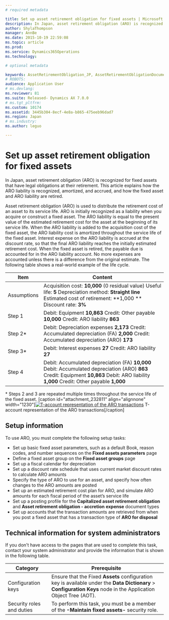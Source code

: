 ```yaml
---
# required metadata

title: Set up asset retirement obligation for fixed assets | Microsoft Docs
description: In Japan, asset retirement obligation (ARO) is recognized for fixed assets that have legal obligations at their retirement. This article explains how the ARO liability is recognized, amortized, and accrued, and how the fixed asset and ARO liability are retired.
author: ShylaThompson
manager: AnnBe
ms.date: 2015-10-19 22:59:08
ms.topic: article
ms.prod: 
ms.service: Dynamics365Operations
ms.technology: 

# optional metadata

keywords: AssetRetirementObligation_JP, AssetRetirementObligationDocument_JP, AssetRetirementObligationExplorer_JP, AssetRetirementObligationLine_JP, AssetTable
# ROBOTS: 
audience: Application User
# ms.devlang: 
ms.reviewer: 81
ms.suite: Released- Dynamics AX 7.0.0
# ms.tgt_pltfrm: 
ms.custom: 10174
ms.assetid: 3445b304-8ecf-4e8a-b865-475eeb96dad7
ms.region: Japan
# ms.industry: 
ms.author: leguo

---
```


# Set up asset retirement obligation for fixed assets

In Japan, asset retirement obligation (ARO) is recognized for fixed assets that have legal obligations at their retirement. This article explains how the ARO liability is recognized, amortized, and accrued, and how the fixed asset and ARO liability are retired.

Asset retirement obligation (ARO) is used to distribute the retirement cost of an asset to its service life. ARO is initially recognized as a liability when you acquire or construct a fixed asset. The ARO liability is equal to the present value of the estimated retirement cost for the asset at the beginning of its service life. When the ARO liability is added to the acquisition cost of the fixed asset, the ARO liability cost is amortized throughout the service life of the fixed asset. Interest expense on the ARO liability is accrued at the discount rate, so that the final ARO liability reaches the initially estimated retirement cost. When the fixed asset is retired, the payable due is accounted for in the ARO liability account. No more expenses are accounted unless there is a difference from the original estimate. The following table shows a real-world example of the life cycle.

| Item        | Content                                                                                                                                                                                   |
|-------------|-------------------------------------------------------------------------------------------------------------------------------------------------------------------------------------------|
| Assumptions | Acquisition cost: **10,000** (0 residual value) Useful life: **5** Depreciation method: **Straight line** Estimated cost of retirement: **1,000 ** Discount rate: **3%**                  |
| Step 1      | Debit: Equipment **10,863** Credit: Other payable **10,000** Credit: ARO liability **863**                                                                                                |
| Step 2\*    | Debit: Depreciation expenses **2,173** Credit: Accumulated depreciation (FA) **2,000** Credit: Accumulated depreciation (ARO) **173**                                                     |
| Step 3\*    | Debit: Interest expenses **27** Credit: ARO liability **27**                                                                                                                              |
| Step 4      | Debit: Accumulated depreciation (FA) **10,000** Debit: Accumulated depreciation (ARO) **863** Credit: Equipment **10,863** Debit: ARO liability **1,000** Credit: Other payable **1,000** |

\* Steps 2 and 3 are repeated multiple times throughout the service life of the fixed asset. \[caption id="attachment\_232811" align="alignnone" width="1230"\][![T-account representation of the ARO transactions](./media/aro-t-account.png)](./media/aro-t-account.png) T-account representation of the ARO transactions\[/caption\]

## Setup information
To use ARO, you must complete the following setup tasks:

-   Set up basic fixed asset parameters, such as a default Book, reason codes, and number sequences on the **Fixed assets parameters** page
-   Define a fixed asset group on the **Fixed asset groups** page
-   Set up a fiscal calendar for depreciation
-   Set up a discount rate schedule that uses current market discount rates to calculate ARO amounts
-   Specify the type of ARO to use for an asset, and specify how often changes to the ARO amounts are posted
-   Set up an estimated retirement cost plan for ARO, and simulate ARO amounts for each fiscal period of the asset’s service life
-   Set up a posting profile for the **Capitalized asset retirement obligation** and **Asset retirement obligation - accretion** **expense** document types
-   Set up accounts that the transaction amounts are retrieved from when you post a fixed asset that has a transaction type of **ARO for disposal**

## Technical information for system administrators
If you don't have access to the pages that are used to complete this task, contact your system administrator and provide the information that is shown in the following table.

| Category                  | Prerequisite                                                                                                                                                         |
|---------------------------|----------------------------------------------------------------------------------------------------------------------------------------------------------------------|
| Configuration keys        | Ensure that the Fixed **Assets** configuration key is available under the **Data Dictionary** &gt; **Configuration Keys** node in the Application Object Tree (AOT). |
| Security roles and duties | To perform this task, you must be a member of the **-Maintain fixed assets-** security role.                                                                         |



